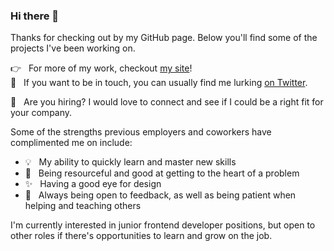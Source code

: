 ### Hi there 👋

<!--
**ElineJ/ElineJ** is a ✨ _special_ ✨ repository because its `README.md` (this file) appears on your GitHub profile.

Here are some ideas to get you started:

- 🔭 I’m currently working on ...
- 🌱 I’m currently learning ...
- 👯 I’m looking to collaborate on ...
- 🤔 I’m looking for help with ...
- 💬 Ask me about ...
- 📫 How to reach me: ...
- 😄 Pronouns: ...
- ⚡ Fun fact: ...
-->

Thanks for checking out by my GitHub page. Below you'll find some of the projects I've been working on. 

:point_right: &nbsp; For more of my work, checkout [my site](https://elinejacobse.com/)! <br>
:speech_balloon: &nbsp; If you want to be in touch, you can usually find me lurking [on Twitter](https://twitter.com/ElineJacobse). <br>


:briefcase: &nbsp; Are you hiring? I would love to connect and see if I could be a right fit for your company. 

Some of the strengths previous employers and coworkers have complimented me on include:
- :bulb:  &nbsp; My ability to quickly learn and master new skills 
- :mag_right: &nbsp; Being resourceful and good at getting to the heart of a problem
- ✨  &nbsp; Having a good eye for design
- 👯  &nbsp; Always being open to feedback, as well as being patient when helping and teaching others


 I'm currently interested in junior frontend developer positions, but open to other roles if there's opportunities to learn and grow on the job.


